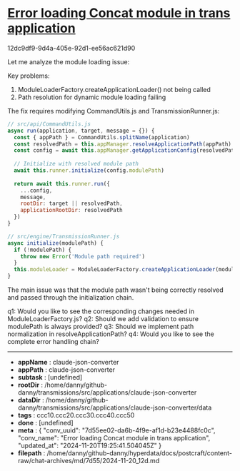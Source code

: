 # [Error loading Concat module in trans application](https://claude.ai/chat/7d55ee02-da6b-4f9e-af1d-b23e4488fc0c)

12dc9df9-9d4a-405e-92d1-ee56ac621d90

 Let me analyze the module loading issue:

Key problems:
1. ModuleLoaderFactory.createApplicationLoader() not being called
2. Path resolution for dynamic module loading failing

The fix requires modifying CommandUtils.js and TransmissionRunner.js:

```javascript
// src/api/CommandUtils.js
async run(application, target, message = {}) {
  const { appPath } = CommandUtils.splitName(application)
  const resolvedPath = this.appManager.resolveApplicationPath(appPath)
  const config = await this.appManager.getApplicationConfig(resolvedPath)
  
  // Initialize with resolved module path
  await this.runner.initialize(config.modulePath)
  
  return await this.runner.run({
    ...config,
    message,
    rootDir: target || resolvedPath,
    applicationRootDir: resolvedPath
  })
}
```

```javascript
// src/engine/TransmissionRunner.js 
async initialize(modulePath) {
  if (!modulePath) {
    throw new Error('Module path required')
  }
  this.moduleLoader = ModuleLoaderFactory.createApplicationLoader(modulePath)
}
```

The main issue was that the module path wasn't being correctly resolved and passed through the initialization chain.

q1: Would you like to see the corresponding changes needed in ModuleLoaderFactory.js?
q2: Should we add validation to ensure modulePath is always provided?
q3: Should we implement path normalization in resolveApplicationPath?
q4: Would you like to see the complete error handling chain?

---

* **appName** : claude-json-converter
* **appPath** : claude-json-converter
* **subtask** : [undefined]
* **rootDir** : /home/danny/github-danny/transmissions/src/applications/claude-json-converter
* **dataDir** : /home/danny/github-danny/transmissions/src/applications/claude-json-converter/data
* **tags** : ccc10.ccc20.ccc30.ccc40.ccc50
* **done** : [undefined]
* **meta** : {
  "conv_uuid": "7d55ee02-da6b-4f9e-af1d-b23e4488fc0c",
  "conv_name": "Error loading Concat module in trans application",
  "updated_at": "2024-11-20T19:25:41.504045Z"
}
* **filepath** : /home/danny/github-danny/hyperdata/docs/postcraft/content-raw/chat-archives/md/7d55/2024-11-20_12d.md